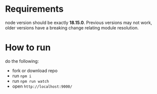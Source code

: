 # Requirements
node version should be exactly **18.15.0**. Previous versions may not work, older versions have a breaking change relating module resolution.

# How to run
do the following:
 - fork or download repo
 - run `npm i`
 - run `npm run watch`
 - open `http://localhost:9000/`
